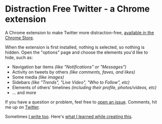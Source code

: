 # Distraction Free Twitter - a Chrome extension

A Chrome extension to make Twitter more distraction-free, [available in the Chrome Store](https://chrome.google.com/webstore/detail/twitter-distraction-remov/aflapchiclhldkgbbahbdionenmhkoed).

When the extension is first installed, nothing is selected, so nothing is hidden. Open the "options" page and choose the elements you'd like to hide, such as:

- Navigation bar items _(like "Notifications" or "Messages")_
- Activity on tweets by others _(like comments, faves, and likes)_
- Some media _(like images)_
- Sidebars _(like "Trends", "Live Video", "Who to Follow", etc)_
- Elements of others' timelines _(including their profile, photos/videos, etc)_
- ... and more

If you have a question or problem, feel free to [open an issue](https://github.com/grantwinney/distraction-free-twitter-chrome-extension/issues). Comments, hit me up on [Twitter](https://twitter.com/GrantWinney).

Sometimes [I write too](https://grantwinney.com/). Here's [what I learned while creating this](https://grantwinney.com/sick-of-the-noise-on-twitter-wrote-a-chrome-extension/).
